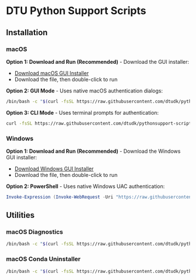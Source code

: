 # DTU Python Support Scripts
## Installation

### macOS

**Option 1: Download and Run (Recommended)** - Download the GUI installer:
- [Download macOS GUI Installer](https://github.com/dtudk/pythonsupport-scripts/blob/main/MacOS/releases/dtu-python-installer-macos-gui.sh?raw=true)
- Download the file, then double-click to run

**Option 2: GUI Mode** - Uses native macOS authentication dialogs:
```bash
/bin/bash -c "$(curl -fsSL https://raw.githubusercontent.com/dtudk/pythonsupport-scripts/main/MacOS/releases/dtu-python-installer-macos.sh)"
```

**Option 3: CLI Mode** - Uses terminal prompts for authentication:
```bash
curl -fsSL https://raw.githubusercontent.com/dtudk/pythonsupport-scripts/main/MacOS/releases/dtu-python-installer-macos.sh | bash -s -- --cli
```

### Windows

**Option 1: Download and Run (Recommended)** - Download the Windows GUI installer:
- [Download Windows GUI Installer](https://github.com/dtudk/pythonsupport-scripts/blob/main/Windows/releases/dtu-python-installer-windows-gui.bat?raw=true)
- Download the file, then double-click to run

**Option 2: PowerShell** - Uses native Windows UAC authentication:
```powershell
Invoke-Expression (Invoke-WebRequest -Uri "https://raw.githubusercontent.com/dtudk/pythonsupport-scripts/main/Windows/install.ps1" -UseBasicParsing).Content
```

## Utilities

### macOS Diagnostics
```bash
/bin/bash -c "$(curl -fsSL https://raw.githubusercontent.com/dtudk/pythonsupport-scripts/main/MacOS/Components/Diagnostics/simple_report.sh)"
```

### macOS Conda Uninstaller
```bash
/bin/bash -c "$(curl -fsSL https://raw.githubusercontent.com/dtudk/pythonsupport-scripts/main/MacOS/Components/Core/uninstall_conda.sh)"
```
```
